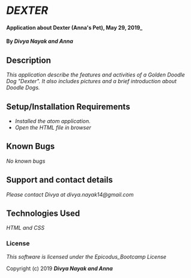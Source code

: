 # _DEXTER_

#### Application about Dexter (Anna's Pet), May 29, 2019_

#### By _**Divya Nayak and Anna**_

## Description

_This application describe the features and activities of a Golden Doodle Dog "Dexter". It also includes pictures and a brief introduction about Doodle Dogs._

## Setup/Installation Requirements

* _Installed the atom application._
* _Open the HTML file in browser_

## Known Bugs

_No known bugs_

## Support and contact details

_Please contact Divya at divya.nayak14@gmail.com_

## Technologies Used

_HTML and CSS_

### License

*This software is licensed under the Epicodus_Bootcamp License*

Copyright (c) 2019 **_Divya Nayak and Anna_**
